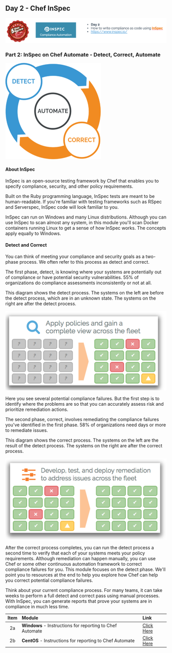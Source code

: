 ## Day 2 - Chef InSpec
![Chef InSpec](/images/ChefInSpec.png)


### Part 2: InSpec on Chef Automate - Detect, Correct, Automate
![ChefAutomate](/images/DCA-Cycle.png)

#### About InSpec
InSpec is an open-source testing framework by Chef that enables you to specify compliance, security, and other policy requirements.

Built on the Ruby programming language, InSpec tests are meant to be human-readable. If you're familiar with testing frameworks such as RSpec and Serverspec, InSpec code will look familiar to you.

InSpec can run on Windows and many Linux distributions. Although you can use InSpec to scan almost any system, in this module you'll scan Docker containers running Linux to get a sense of how InSpec works. The concepts apply equally to Windows.

#### Detect and Correct
You can think of meeting your compliance and security goals as a two-phase process. We often refer to this process as detect and correct.

The first phase, detect, is knowing where your systems are potentially out of compliance or have potential security vulnerabilities. 55% of organizations do compliance assessments inconsistently or not at all.

This diagram shows the detect process. The systems on the left are before the detect process, which are in an unknown state. The systems on the right are after the detect process.

![DCA](/images/dca1.png)

Here you see several potential compliance failures. But the first step is to identify where the problems are so that you can accurately assess risk and prioritize remediation actions.

The second phase, correct, involves remediating the compliance failures you've identified in the first phase. 58% of organizations need days or more to remediate issues.

This diagram shows the correct process. The systems on the left are the result of the detect process. The systems on the right are after the correct process.

![DCA](/images/dca2.png)

After the correct process completes, you can run the detect process a second time to verify that each of your systems meets your policy requirements. Although remediation can happen manually, you can use Chef or some other continuous automation framework to correct compliance failures for you. This module focuses on the detect phase. We'll point you to resources at the end to help you explore how Chef can help you correct potential compliance failures.

Think about your current compliance process. For many teams, it can take weeks to perform a full detect and correct pass using manual processes. With InSpec, you can generate reports that prove your systems are in compliance in much less time.


| Item | Module  | Link  |
| :---: |:-------------| :-----|
| 2a  | **Windows** - Instructions for reporting to Chef Automate | [Click Here](https://github.com/anthonygrees/compliance-workshop/blob/master/dca_windows.md) |
| 2b  | **CentOS** - Instructions for reporting to Chef Automate | [Click Here](https://github.com/anthonygrees/compliance-workshop/blob/master/dca_linux.md) |


